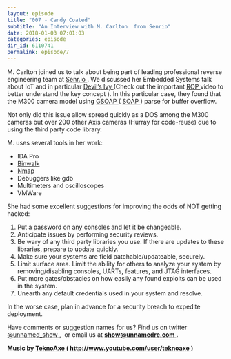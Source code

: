 ```yaml
---
layout: episode
title: "007 - Candy Coated"
subtitle: "An Interview with M. Carlton  from Senrio"
date: 2018-01-03 07:01:03
categories: episode
dir_id: 6110741
permalink: episode/7
---
```

<p>
 M. Carlton joined us to talk about being part of leading professional reverse engineering team at
 <a href="http://senr.io/">
  Senr.io
 </a>
 . We discussed her Embedded Systems talk about IoT and in particular
 <a href="http://blog.senr.io/devilsivy.html">
  Devil’s Ivy
 </a>
 (Check out the important
 <a href="https://en.wikipedia.org/wiki/Return-oriented_programming">
  ROP
 </a>
 video to better understand the key concept ). In this particular case, they found that the M300 camera model using
 <a href="https://en.wikipedia.org/wiki/GSOAP">
  GSOAP
 </a>
 (
 <a href="https://en.wikipedia.org/wiki/SOAP">
  SOAP
 </a>
 ) parse for buffer overflow.
</p>
<p>
 Not only did this issue allow spread quickly as a DOS among the M300 cameras but over 200 other Axis cameras (Hurray for code-reuse) due to using the third party code library.
</p>
<p>
 M. uses several tools in her work:
</p>
<ul>
 <li>
  IDA Pro
 </li>
 <li>
  <a href="https://tools.kali.org/forensics/binwalk">
   Binwalk
  </a>
 </li>
 <li>
  <a href="https://en.wikipedia.org/wiki/Nmap">
   Nmap
  </a>
 </li>
 <li>
  Debuggers like gdb
 </li>
 <li>
  Multimeters and oscilloscopes
 </li>
 <li>
  VMWare
 </li>
</ul>
<p>
 She had some excellent suggestions for improving the odds of NOT getting hacked:
</p>
<ol>
 <li>
  Put a password on any consoles and let it be changeable.
 </li>
 <li>
  Anticipate issues by performing security reviews.
 </li>
 <li>
  Be wary of any third party libraries you use. If there are updates to these libraries, prepare to update quickly.
 </li>
 <li>
  Make sure your systems are field patchable/updateable, securely.
 </li>
 <li>
  Limit surface area. Limit the ability for others to analyze your system by removing/disabling consoles, UARTs, features, and JTAG interfaces.
 </li>
 <li>
  Put more gates/obstacles on how easily any found exploits can be used in the system.
 </li>
 <li>
  Unearth any default credentials used in your system and resolve.
 </li>
</ol>
<p>
 In the worse case, plan in advance for a security breach to expedite deployment.
</p>
<p>
 Have comments or suggestion names for us? Find us on twitter
 <a href="https://twitter.com/unnamed_show">
  @unnamed_show
 </a>
 ,  or email us at
 <a href="mailto:show@unnamedre.com">
  <strong>
   show@unnamedre.com
  </strong>
 </a>
 <strong>
  .
 </strong>
</p>
<p>
 <strong>
  Music by
 </strong>
 <a href="http://www.teknoaxe.com">
  <strong>
   TeknoAxe
  </strong>
 </a>
 <strong>
  (
 </strong>
 <a href="http://www.youtube.com/user/teknoaxe">
  <strong>
   http://www.youtube.com/user/teknoaxe
  </strong>
 </a>
 <strong>
  )
 </strong>
</p>
